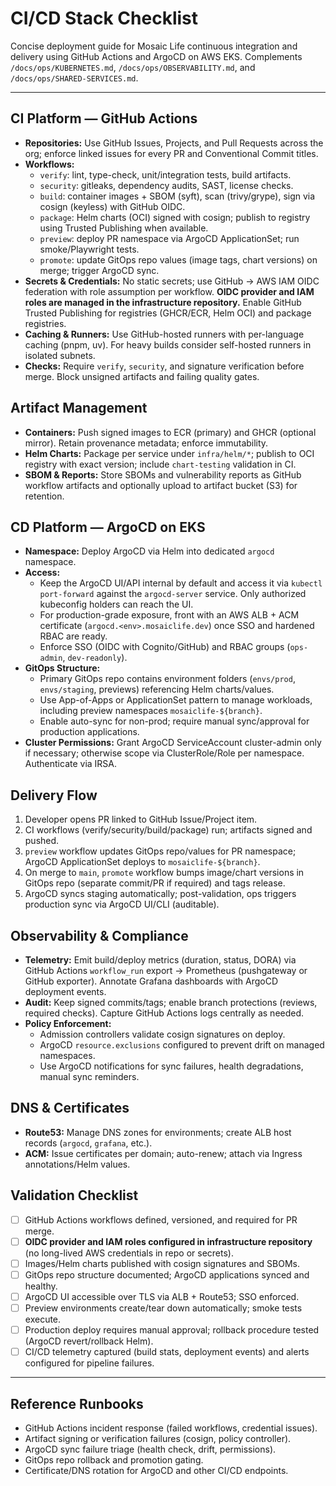 # CI/CD Stack Checklist

Concise deployment guide for Mosaic Life continuous integration and delivery using GitHub Actions and ArgoCD on AWS EKS. Complements `/docs/ops/KUBERNETES.md`, `/docs/ops/OBSERVABILITY.md`, and `/docs/ops/SHARED-SERVICES.md`.

---

## CI Platform — GitHub Actions
- **Repositories:** Use GitHub Issues, Projects, and Pull Requests across the org; enforce linked issues for every PR and Conventional Commit titles.
- **Workflows:**
  - `verify`: lint, type-check, unit/integration tests, build artifacts.
  - `security`: gitleaks, dependency audits, SAST, license checks.
  - `build`: container images + SBOM (syft), scan (trivy/grype), sign via cosign (keyless) with GitHub OIDC.
  - `package`: Helm charts (OCI) signed with cosign; publish to registry using Trusted Publishing when available.
  - `preview`: deploy PR namespace via ArgoCD ApplicationSet; run smoke/Playwright tests.
  - `promote`: update GitOps repo values (image tags, chart versions) on merge; trigger ArgoCD sync.
- **Secrets & Credentials:** No static secrets; use GitHub → AWS IAM OIDC federation with role assumption per workflow. **OIDC provider and IAM roles are managed in the infrastructure repository.** Enable GitHub Trusted Publishing for registries (GHCR/ECR, Helm OCI) and package registries.
- **Caching & Runners:** Use GitHub-hosted runners with per-language caching (pnpm, uv). For heavy builds consider self-hosted runners in isolated subnets.
- **Checks:** Require `verify`, `security`, and signature verification before merge. Block unsigned artifacts and failing quality gates.

## Artifact Management
- **Containers:** Push signed images to ECR (primary) and GHCR (optional mirror). Retain provenance metadata; enforce immutability.
- **Helm Charts:** Package per service under `infra/helm/*`; publish to OCI registry with exact version; include `chart-testing` validation in CI.
- **SBOM & Reports:** Store SBOMs and vulnerability reports as GitHub workflow artifacts and optionally upload to artifact bucket (S3) for retention.

## CD Platform — ArgoCD on EKS
- **Namespace:** Deploy ArgoCD via Helm into dedicated `argocd` namespace.
- **Access:**
  - Keep the ArgoCD UI/API internal by default and access it via `kubectl port-forward` against the `argocd-server` service. Only authorized kubeconfig holders can reach the UI.
  - For production-grade exposure, front with an AWS ALB + ACM certificate (`argocd.<env>.mosaiclife.dev`) once SSO and hardened RBAC are ready.
  - Enforce SSO (OIDC with Cognito/GitHub) and RBAC groups (`ops-admin`, `dev-readonly`).
- **GitOps Structure:**
  - Primary GitOps repo contains environment folders (`envs/prod`, `envs/staging`, previews) referencing Helm charts/values.
  - Use App-of-Apps or ApplicationSet pattern to manage workloads, including preview namespaces `mosaiclife-${branch}`.
  - Enable auto-sync for non-prod; require manual sync/approval for production applications.
- **Cluster Permissions:** Grant ArgoCD ServiceAccount cluster-admin only if necessary; otherwise scope via ClusterRole/Role per namespace. Authenticate via IRSA.

## Delivery Flow
1. Developer opens PR linked to GitHub Issue/Project item.
2. CI workflows (verify/security/build/package) run; artifacts signed and pushed.
3. `preview` workflow updates GitOps repo/values for PR namespace; ArgoCD ApplicationSet deploys to `mosaiclife-${branch}`.
4. On merge to `main`, `promote` workflow bumps image/chart versions in GitOps repo (separate commit/PR if required) and tags release.
5. ArgoCD syncs staging automatically; post-validation, ops triggers production sync via ArgoCD UI/CLI (auditable).

## Observability & Compliance
- **Telemetry:** Emit build/deploy metrics (duration, status, DORA) via GitHub Actions `workflow_run` export → Prometheus (pushgateway or GitHub exporter). Annotate Grafana dashboards with ArgoCD deployment events.
- **Audit:** Keep signed commits/tags; enable branch protections (reviews, required checks). Capture GitHub Actions logs centrally as needed.
- **Policy Enforcement:**
  - Admission controllers validate cosign signatures on deploy.
  - ArgoCD `resource.exclusions` configured to prevent drift on managed namespaces.
  - Use ArgoCD notifications for sync failures, health degradations, manual sync reminders.

## DNS & Certificates
- **Route53:** Manage DNS zones for environments; create ALB host records (`argocd`, `grafana`, etc.).
- **ACM:** Issue certificates per domain; auto-renew; attach via Ingress annotations/Helm values.

## Validation Checklist
- [ ] GitHub Actions workflows defined, versioned, and required for PR merge.
- [ ] **OIDC provider and IAM roles configured in infrastructure repository** (no long-lived AWS credentials in repo or secrets).
- [ ] Images/Helm charts published with cosign signatures and SBOMs.
- [ ] GitOps repo structure documented; ArgoCD applications synced and healthy.
- [ ] ArgoCD UI accessible over TLS via ALB + Route53; SSO enforced.
- [ ] Preview environments create/tear down automatically; smoke tests execute.
- [ ] Production deploy requires manual approval; rollback procedure tested (ArgoCD revert/rollback Helm).
- [ ] CI/CD telemetry captured (build stats, deployment events) and alerts configured for pipeline failures.

---

## Reference Runbooks
- GitHub Actions incident response (failed workflows, credential issues).
- Artifact signing or verification failures (cosign, policy controller).
- ArgoCD sync failure triage (health check, drift, permissions).
- GitOps repo rollback and promotion gating.
- Certificate/DNS rotation for ArgoCD and other CI/CD endpoints.
